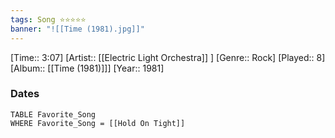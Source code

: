 ```yaml
---
tags: Song ⭐⭐⭐⭐⭐ 
banner: "![[Time (1981).jpg]]"
---
```

[Time:: 3:07]
[Artist:: [[Electric Light Orchestra]] ]
[Genre:: Rock]
[Played:: 8]
[Album:: [[Time (1981)]]]
[Year:: 1981]
### Dates
````dataview
TABLE Favorite_Song
WHERE Favorite_Song = [[Hold On Tight]]
````